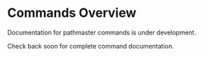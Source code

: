 # Commands Overview

Documentation for pathmaster commands is under development.

Check back soon for complete command documentation.

